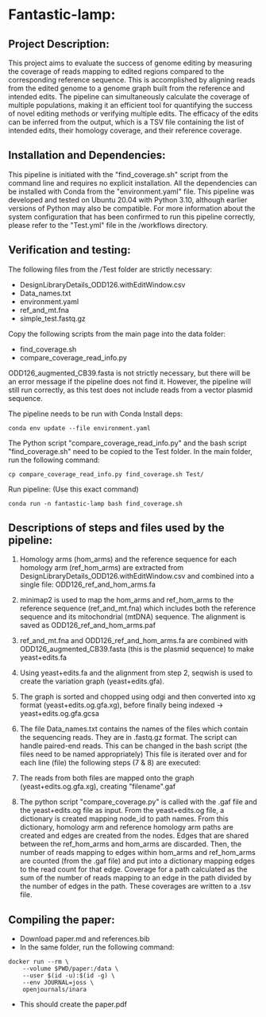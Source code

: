 # Fantastic-lamp:

## Project Description:
This project aims to evaluate the success of genome editing by measuring the coverage of reads mapping to edited 
regions compared to the corresponding reference sequence. This is accomplished by aligning reads from the edited genome
to a genome graph built from the reference and intended edits. The pipeline can simultaneously calculate the coverage 
of multiple populations, making it an efficient tool for quantifying the success of novel editing methods or verifying 
multiple edits. The efficacy of the edits can be inferred from the output, which is a TSV file containing the list of 
intended edits, their homology coverage, and their reference coverage. 

## Installation and Dependencies:
This pipeline is initiated with the "find_coverage.sh" script from the command line and requires no explicit installation.
All the dependencies can be installed with Conda from the "environment.yaml" file.
This pipeline was developed and tested on 
Ubuntu 20.04 with Python 3.10, although earlier versions of Python may also be compatible. For more information about 
the system configuration that has been confirmed to run this pipeline correctly, please refer to the "Test.yml" file in
the /workflows directory. 

## Verification and testing:
The following files from the /Test folder are strictly necessary:
- DesignLibraryDetails_ODD126.withEditWindow.csv
- Data_names.txt
- environment.yaml
- ref_and_mt.fna 
- simple_test.fastq.gz

Copy the following scripts from the main page into the data folder:
- find_coverage.sh
- compare_coverage_read_info.py

ODD126_augmented_CB39.fasta is not strictly necessary, but there will be an error message 
if the pipeline does not find it. However, the pipeline will still run correctly, as this test 
does not include reads from a vector plasmid sequence.

The pipeline needs to be run with Conda
Install deps:
```
conda env update --file environment.yaml
```
The Python script "compare_coverage_read_info.py" and the bash script "find_coverage.sh" need to be copied to the 
Test folder. In the main folder, run the following command:
```
cp compare_coverage_read_info.py find_coverage.sh Test/
```
Run pipeline: (Use this exact command)
```
conda run -n fantastic-lamp bash find_coverage.sh

```
## Descriptions of steps and files used by the pipeline:

1) Homology arms (hom_arms) and the reference sequence for each homology arm (ref_hom_arms)
are extracted from DesignLibraryDetails_ODD126.withEditWindow.csv and combined into a single file: ODD126_ref_and_hom_arms.fa

2) minimap2 is used to map the hom_arms and ref_hom_arms to the reference sequence (ref_and_mt.fna) which includes both the reference 
 sequence and its mitochondrial (mtDNA) sequence. The alignment is saved as ODD126_ref_and_hom_arms.paf
3) ref_and_mt.fna and ODD126_ref_and_hom_arms.fa are combined with ODD126_augmented_CB39.fasta (this is the plasmid sequence)
to make yeast+edits.fa
4) Using yeast+edits.fa and the alignment from step 2, seqwish is used to create the variation graph (yeast+edits.gfa).
5) The graph is sorted and chopped using odgi and then converted into xg format (yeast+edits.og.gfa.xg), before finally being 
indexed -> yeast+edits.og.gfa.gcsa
6) The file Data_names.txt contains the names of the files which contain the sequencing reads. They 
are in .fastq.gz format. The script can handle paired-end reads. This can be changed in the bash script (the files need to be named appropriately)
This file is iterated over and for each line (file) the following steps (7 & 8) are executed:
7) The reads from both files are mapped onto the graph (yeast+edits.og.gfa.xg), creating "filename".gaf
8) The python script "compare_coverage.py" is called with the .gaf file and the yeast+edits.og file as input.
From the yeast+edits.og file, a dictionary is created mapping node_id to path names. From this dictionary, homology arm
and reference homology arm paths are created and edges are created from the nodes. Edges that are shared
between the ref_hom_arms and hom_arms are discarded. Then, the number of reads mapping to edges within 
hom_arms and ref_hom_arms are counted (from the .gaf file) and put into a dictionary mapping edges to the read count for that
edge. Coverage for a path calculated as the sum of the number of reads mapping to an edge in the path divided by 
the number of edges in the path. These coverages are written to a .tsv file.

## Compiling the paper:
- Download paper.md and references.bib
- In the same folder, run the following command:
```
docker run --rm \
    --volume $PWD/paper:/data \
    --user $(id -u):$(id -g) \
    --env JOURNAL=joss \
    openjournals/inara
```
- This should create the paper.pdf